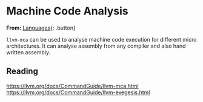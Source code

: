 # Machine Code Analysis

**From:** [Languages](../languages.md){: .button}

`llvm-mca` can be used to analyse machine code execution for different micro architectures. It can analyse assembly from any compiler and also hand written assembly.

## Reading

https://llvm.org/docs/CommandGuide/llvm-mca.html
https://llvm.org/docs/CommandGuide/llvm-exegesis.html
